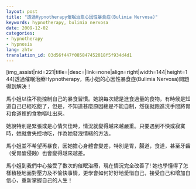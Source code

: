 ```yaml
---
layout: post
title: "透過Hypnotherapy催眠治愈心因性暴食症(Bulimia Nervosa)"
keywords: hypnotherapy, bulimia nervosa
date: 2009-12-02
categories:
- hypnotherapy
- hypnosis
lang: zhtw
translation_id: 03d56f447f085847452018f5f934d4d1
---
```

<!--break-->
<p>[img_assist|nid=221|title=|desc=|link=none|align=right|width=144|height=144]透過催眠治療Hypnotherapy，馬小姐的心因性暴食症(Bulimia Nervosa)問題得到解決！</p>

<p>馬小姐以往不能控制自己的暴食習慣。她說每次總是進食過量的食物，有時候是知道自己已經吃飽了，但是，不知道甚麼原因總是不能自制，然後就跑進洗手間將胃和食道裡的食物嘔吐出來。</p>

<p>她說特別是緊張或是心情欠佳時，情況就變得越來越嚴重。只要遇到不快或寂寞時，她就會失控地吃，作為她發洩情緒的方法。</p>

<p>馬小姐並不希望再暴食，因她擔心身體會變差，特別是胃，腸道，食道，甚至牙齒（受胃酸侵蝕）也會變得越來越差。</p>

<p>馬小姐到我們中心接受了數次的催眠治療，現在情況完全改善了! 她也學懂得了怎樣積極地面對壓力及不愉快事情，更學會如何好好地愛惜自己，接受自己和增加自信心，重新掌握自己的人生！</p>
